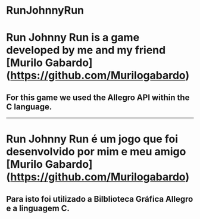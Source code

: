 RunJohnnyRun
============

# Run Johnny Run is a game developed by me and my friend [Murilo Gabardo] (https://github.com/Murilogabardo)

## For this game we used the Allegro API within the C language.

-------------------------------------------------------------
# Run Johnny Run é um jogo que foi desenvolvido por mim e meu amigo [Murilo Gabardo] (https://github.com/Murilogabardo)

## Para isto foi utilizado a Bilblioteca Gráfica Allegro e a linguagem C.

